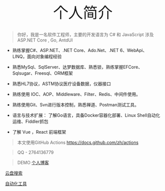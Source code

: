 <div align="center">
 <font size="50">个人简介</font>
</div>

##

> 你好，我是一名软件工程师，主要的开发语言为 C# 和 JavaScript
> 涉及 ASP.NET Core , Go, AntdUI 
- 熟练掌握C#、ASP.NET、.NET Core、Ado.Net、.NET 6、WebApi、LINQ，面向对象编程经验
- 熟悉MySql、SqlServer、达梦数据库、熟悉锁，熟练掌握EFCore、Sqlsugar、Freesql、ORM框架

- 熟悉HL7协议，ASTM协议医疗设备数据，仪器接口
- 熟练使用 IOC、AOP、Middleware、Filter、Redis、中间件使用。

- 熟练使用Git、Svn进行版本控制，熟悉禅道、Postman测试工具。

- 语言与技术扩展： 了解Go语言，具备Docker容器化部署、Linux Shell自动化运维、Fiddler抓包

- 了解 Vue ，React 前端框架



> 本文使用GitHub Actions 
https://docs.github.com/zh/actions



> QQ  -  2764136779

> DEMO 
[个人博客](https://tucoke.github.io/hb/)

[云盘搜索](https://tucoke.github.io/hb/other/yupan/)

[自动化工具](https://tucoke.github.io/hb/other/auto/)
